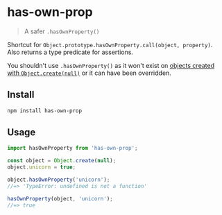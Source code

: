 # has-own-prop

> A safer `.hasOwnProperty()`

Shortcut for `Object.prototype.hasOwnProperty.call(object, property)`. Also returns a type predicate for assertions.

You shouldn't use `.hasOwnProperty()` as it won't exist on [objects created with `Object.create(null)`](https://stackoverflow.com/a/12017703/64949) or it can have been overridden.

## Install

```sh
npm install has-own-prop
```

## Usage

```js
import hasOwnProperty from 'has-own-prop';

const object = Object.create(null);
object.unicorn = true;

object.hasOwnProperty('unicorn');
//=> 'TypeError: undefined is not a function'

hasOwnProperty(object, 'unicorn');
//=> true
```

